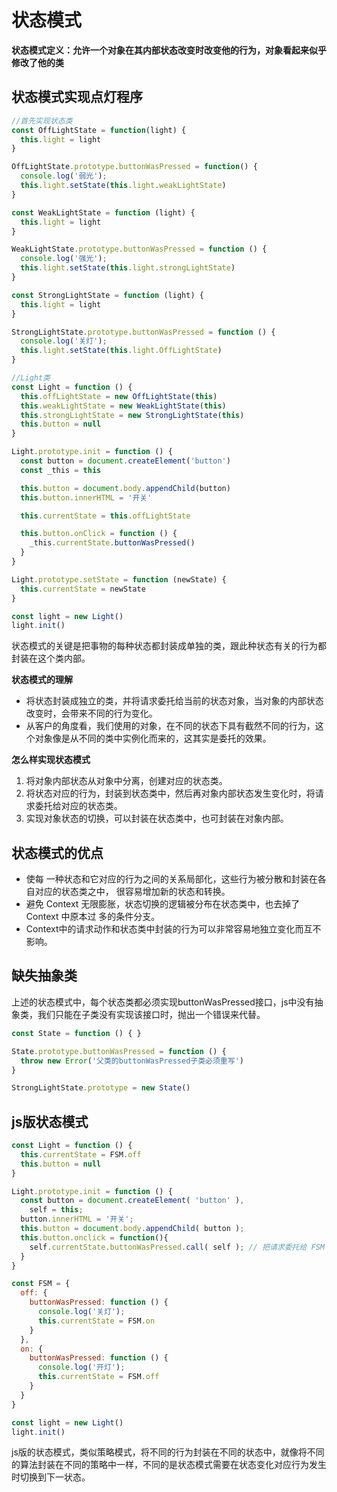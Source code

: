 # 状态模式
**状态模式定义：允许一个对象在其内部状态改变时改变他的行为，对象看起来似乎修改了他的类**

## 状态模式实现点灯程序
```js
//首先实现状态类
const OffLightState = function(light) {
  this.light = light
}

OffLightState.prototype.buttonWasPressed = function() {
  console.log('弱光');
  this.light.setState(this.light.weakLightState)
}

const WeakLightState = function (light) {
  this.light = light
}

WeakLightState.prototype.buttonWasPressed = function () {
  console.log('强光');
  this.light.setState(this.light.strongLightState)
}

const StrongLightState = function (light) {
  this.light = light
}

StrongLightState.prototype.buttonWasPressed = function () {
  console.log('关灯');
  this.light.setState(this.light.OffLightState)
}

//Light类
const Light = function () {
  this.offLightState = new OffLightState(this)
  this.weakLightState = new WeakLightState(this)
  this.strongLightState = new StrongLightState(this)
  this.button = null
}

Light.prototype.init = function () {
  const button = document.createElement('button')
  const _this = this

  this.button = document.body.appendChild(button)
  this.button.innerHTML = '开关'

  this.currentState = this.offLightState

  this.button.onClick = function () {
    _this.currentState.buttonWasPressed()
  }
}

Light.prototype.setState = function (newState) {
  this.currentState = newState
}

const light = new Light()
light.init()
```
状态模式的关键是把事物的每种状态都封装成单独的类，跟此种状态有关的行为都封装在这个类内部。<br>

**状态模式的理解**<br>
* 将状态封装成独立的类，并将请求委托给当前的状态对象，当对象的内部状态改变时，会带来不同的行为变化。
* 从客户的角度看，我们使用的对象，在不同的状态下具有截然不同的行为，这个对象像是从不同的类中实例化而来的，这其实是委托的效果。

**怎么样实现状态模式**<br>
1. 将对象内部状态从对象中分离，创建对应的状态类。
2. 将状态对应的行为，封装到状态类中，然后再对象内部状态发生变化时，将请求委托给对应的状态类。
3. 实现对象状态的切换，可以封装在状态类中，也可封装在对象内部。

## 状态模式的优点
* 使每
一种状态和它对应的行为之间的关系局部化，这些行为被分散和封装在各自对应的状态类之中，
很容易增加新的状态和转换。
* 避免 Context 无限膨胀，状态切换的逻辑被分布在状态类中，也去掉了 Context 中原本过
多的条件分支。
*  Context中的请求动作和状态类中封装的行为可以非常容易地独立变化而互不影响。

## 缺失抽象类
上述的状态模式中，每个状态类都必须实现buttonWasPressed接口，js中没有抽象类，我们只能在子类没有实现该接口时，抛出一个错误来代替。
```js
const State = function () { }

State.prototype.buttonWasPressed = function () {
  throw new Error('父类的buttonWasPressed子类必须重写')
}

StrongLightState.prototype = new State()
```

## js版状态模式
```js
const Light = function () {
  this.currentState = FSM.off
  this.button = null
}

Light.prototype.init = function () {
  const button = document.createElement( 'button' ),
    self = this;
  button.innerHTML = '开关';
  this.button = document.body.appendChild( button );
  this.button.onclick = function(){
    self.currentState.buttonWasPressed.call( self ); // 把请求委托给 FSM 状态机
  }
}

const FSM = {
  off: {
    buttonWasPressed: function () {
      console.log('关灯');
      this.currentState = FSM.on
    }
  },
  on: {
    buttonWasPressed: function () {
      console.log('开灯');
      this.currentState = FSM.off
    }
  }
}

const light = new Light()
light.init()
```
js版的状态模式，类似策略模式，将不同的行为封装在不同的状态中，就像将不同的算法封装在不同的策略中一样，不同的是状态模式需要在状态变化对应行为发生时切换到下一状态。
